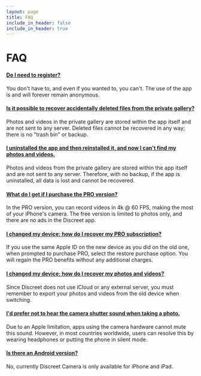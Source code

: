 ```yaml
---
layout: page
title: FAQ
include_in_header: false
include_in_header: true
---
```


FAQ
==============

<div class="panel-group" id="accordion">
                    <div class="panel panel-default">
                        <div class="panel-heading">
                            <h4 class="panel-title">
                                <a class="noCrossRef accordion-toggle" data-toggle="collapse" data-parent="#accordion" href="#collapseOne">Do I need to register?</a>
                            </h4>
                        </div>
                        <div id="collapseOne" class="panel-collapse collapse noCrossRef">
                            <div class="panel-body">
                                You don't have to, and even if you wanted to, you can't. The use of the app is and will forever remain anonymous.
                            </div>
                        </div>
                    </div>
                    <!-- /.panel -->
                    <div class="panel panel-default">
                        <div class="panel-heading">
                            <h4 class="panel-title">
                                <a class="noCrossRef accordion-toggle" data-toggle="collapse" data-parent="#accordion" href="#collapseTwo">Is it possible to recover accidentally deleted files from the private gallery?</a>
                            </h4>
                        </div>
                        <div id="collapseTwo" class="panel-collapse collapse noCrossRef">
                            <div class="panel-body">
                                Photos and videos in the private gallery are stored within the app itself and are not sent to any server. Deleted files cannot be recovered in any way; there is no "trash bin" or backup.
                            </div>
                        </div>
                    </div>
                    <!-- /.panel -->
                    <div class="panel panel-default">
                        <div class="panel-heading">
                            <h4 class="panel-title">
                                <a class="noCrossRef accordion-toggle" data-toggle="collapse" data-parent="#accordion" href="#collapseThree">I uninstalled the app and then reinstalled it, and now I can't find my photos and videos.</a>
                            </h4>
                        </div>
                        <div id="collapseThree" class="panel-collapse collapse noCrossRef">
                            <div class="panel-body">
                                Photos and videos from the private gallery are stored within the app itself and are not sent to any server. Therefore, with no backup, if the app is uninstalled, all data is lost and cannot be recovered.
                            </div>
                        </div>
                    </div>
                    <!-- /.panel -->
                    <div class="panel panel-default">
                        <div class="panel-heading">
                            <h4 class="panel-title">
                                <a class="noCrossRef accordion-toggle" data-toggle="collapse" data-parent="#accordion" href="#collapseFour">What do I get if I purchase the PRO version?</a>
                            </h4>
                        </div>
                        <div id="collapseFour" class="panel-collapse collapse">
                            <div class="panel-body">
                                In the PRO version, you can record videos in 4k @ 60 FPS, making the most of your iPhone's camera. The free version is limited to photos only, and there are no ads in the Discreet app.
                            </div>
                        </div>
                    </div>
                    <!-- /.panel -->
                    <div class="panel panel-default">
                        <div class="panel-heading">
                            <h4 class="panel-title">
                                <a class="noCrossRef accordion-toggle" data-toggle="collapse" data-parent="#accordion" href="#collapseFive">I changed my device; how do I recover my PRO subscription?</a>
                            </h4>
                        </div>
                        <div id="collapseFive" class="panel-collapse collapse">
                            <div class="panel-body">
                                If you use the same Apple ID on the new device as you did on the old one, when prompted to purchase PRO, select the restore purchase option. You will regain the PRO benefits without any additional charges.
                            </div>
                        </div>
                    </div>
                    <!-- /.panel -->
                    <div class="panel panel-default">
                        <div class="panel-heading">
                            <h4 class="panel-title">
                                <a class="noCrossRef accordion-toggle" data-toggle="collapse" data-parent="#accordion" href="#collapseSix">I changed my device; how do I recover my photos and videos?</a>
                            </h4>
                        </div>
                        <div id="collapseSix" class="panel-collapse collapse">
                            <div class="panel-body">
                                Since Discreet does not use iCloud or any external server, you must remember to export your photos and videos from the old device when switching.
                            </div>
                        </div>
                    </div>
                    <!-- /.panel -->
                    <div class="panel panel-default">
                        <div class="panel-heading">
                            <h4 class="panel-title">
                                <a class="noCrossRef accordion-toggle" data-toggle="collapse" data-parent="#accordion" href="#collapseSeven">I'd prefer not to hear the camera shutter sound when taking a photo.</a>
                            </h4>
                        </div>
                        <div id="collapseSeven" class="panel-collapse collapse">
                            <div class="panel-body">
                                Due to an Apple limitation, apps using the camera hardware cannot mute this sound. However, in most countries worldwide, users can resolve this by wearing headphones or putting the phone in silent mode.
                            </div>
                        </div>
                    </div>
                    <!-- /.panel -->
                    <div class="panel panel-default">
                        <div class="panel-heading">
                            <h4 class="panel-title">
                                <a class="noCrossRef accordion-toggle" data-toggle="collapse" data-parent="#accordion" href="#collapseEight">Is there an Android version?</a>
                            </h4>
                        </div>
                        <div id="collapseEight" class="panel-collapse collapse">
                            <div class="panel-body">
                                No, currently Discreet Camera is only available for iPhone and iPad.
                            </div>
                        </div>
                    </div>
</div>
<!-- /.panel-group -->